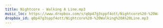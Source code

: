 ```yaml
---
title: Nightcore - Walking A Line.mp3
music_loc: https://www.dropbox.com/s/q0p47g3sppf4ott/Nightcore%20-%20Walking%20A%20Line.mp3?dl=0
dropbox_id: q0p47g3sppf4ott/Nightcore%20-%20Walking%20A%20Line.mp3
---
```

